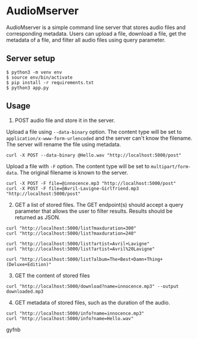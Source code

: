# AudioMserver

AudioMserver is a simple command line server that stores audio files and corresponding metadata. Users can upload a file, download a file, get the metadata of a file, and filter all audio files using query parameter.
## Server setup

```
$ python3 -m venv env
$ source env/bin/activate
$ pip install -r requirements.txt
$ python3 app.py
```

## Usage


1. POST audio file and store it in the server. 

Upload a file using `--data-binary` option. The content type will be set to `application/x-www-form-urlencoded` and the server can't know the filename. The server will rename the file using metadata.
```
curl -X POST --data-binary @Hello.wav "http://localhost:5000/post"
```


Upload a file with `-F` option. The content type will be set to `multipart/form-data`. The original filename is known to the server.
```
curl -X POST -F file=@innocence.mp3 "http://localhost:5000/post"
curl -X POST -F file=@Avril-Lavigne-Girlfriend.mp3 "http://localhost:5000/post"
```

2. GET a list of stored files. The GET endpoint(s) should accept a query parameter that allows the user to filter results. Results should be returned as JSON. 
```
curl "http://localhost:5000/list?maxduration=300"
curl "http://localhost:5000/list?maxduration=240"

curl "http://localhost:5000/list?artist=Avril+Lavigne"
curl "http://localhost:5000/list?artist=Avril%20Lavigne"

curl "http://localhost:5000/list?album=The+Best+Damn+Thing+(Deluxe+Edition)"
```


3. GET the content of stored files
```
curl "http://localhost:5000/download?name=innocence.mp3" --output downloaded.mp3
```

4. GET metadata of stored files, such as the duration of the audio. 
```
curl "http://localhost:5000/info?name=innocence.mp3"
curl "http://localhost:5000/info?name=Hello.wav"
```

gyfnb